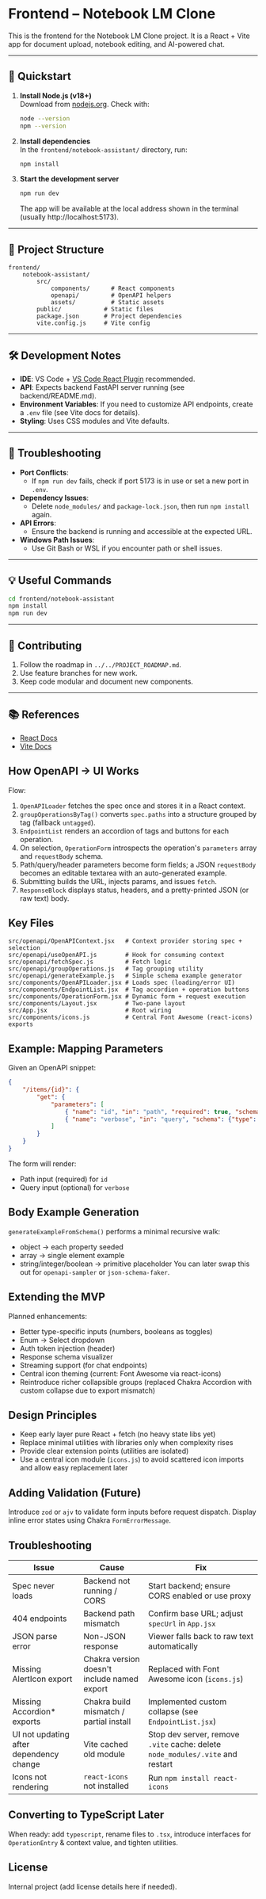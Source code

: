 
# Frontend – Notebook LM Clone

This is the frontend for the Notebook LM Clone project. It is a React + Vite app for document upload, notebook editing, and AI-powered chat.

---

## 🚀 Quickstart

1. **Install Node.js (v18+)**  
	 Download from [nodejs.org](https://nodejs.org/). Check with:
	 ```sh
	 node --version
	 npm --version
	 ```
2. **Install dependencies**  
	 In the `frontend/notebook-assistant/` directory, run:
	 ```sh
	 npm install
	 ```
3. **Start the development server**  
	 ```sh
	 npm run dev
	 ```
	 The app will be available at the local address shown in the terminal (usually http://localhost:5173).

---

## 📁 Project Structure

```
frontend/
	notebook-assistant/
		src/
			components/      # React components
			openapi/         # OpenAPI helpers
			assets/          # Static assets
		public/            # Static files
		package.json       # Project dependencies
		vite.config.js     # Vite config
```

---

## 🛠️ Development Notes

- **IDE**: VS Code + [VS Code React Plugin](https://marketplace.visualstudio.com/items?itemName=ms-vscode.reactjs-react-native) recommended.
- **API**: Expects backend FastAPI server running (see backend/README.md).
- **Environment Variables**: If you need to customize API endpoints, create a `.env` file (see Vite docs for details).
- **Styling**: Uses CSS modules and Vite defaults.

---

## 🐞 Troubleshooting

- **Port Conflicts**:  
	- If `npm run dev` fails, check if port 5173 is in use or set a new port in `.env`.
- **Dependency Issues**:  
	- Delete `node_modules/` and `package-lock.json`, then run `npm install` again.
- **API Errors**:  
	- Ensure the backend is running and accessible at the expected URL.
- **Windows Path Issues**:  
	- Use Git Bash or WSL if you encounter path or shell issues.

---

## 💡 Useful Commands

```sh
cd frontend/notebook-assistant
npm install
npm run dev
```

---

## 🤝 Contributing

1. Follow the roadmap in `../../PROJECT_ROADMAP.md`.
2. Use feature branches for new work.
3. Keep code modular and document new components.

---

## 📚 References

- [React Docs](https://react.dev/)
- [Vite Docs](https://vitejs.dev/)

## How OpenAPI → UI Works

Flow:
1. `OpenAPILoader` fetches the spec once and stores it in a React context.
2. `groupOperationsByTag()` converts `spec.paths` into a structure grouped by tag (fallback `untagged`).
3. `EndpointList` renders an accordion of tags and buttons for each operation.
4. On selection, `OperationForm` introspects the operation's `parameters` array and `requestBody` schema.
5. Path/query/header parameters become form fields; a JSON `requestBody` becomes an editable textarea with an auto-generated example.
6. Submitting builds the URL, injects params, and issues `fetch`.
7. `ResponseBlock` displays status, headers, and a pretty-printed JSON (or raw text) body.

## Key Files

```
src/openapi/OpenAPIContext.jsx   # Context provider storing spec + selection
src/openapi/useOpenAPI.js        # Hook for consuming context
src/openapi/fetchSpec.js         # Fetch logic
src/openapi/groupOperations.js   # Tag grouping utility
src/openapi/generateExample.js   # Simple schema example generator
src/components/OpenAPILoader.jsx # Loads spec (loading/error UI)
src/components/EndpointList.jsx  # Tag accordion + operation buttons
src/components/OperationForm.jsx # Dynamic form + request execution
src/components/Layout.jsx        # Two-pane layout
src/App.jsx                      # Root wiring
src/components/icons.js          # Central Font Awesome (react-icons) exports
```

## Example: Mapping Parameters

Given an OpenAPI snippet:
```json
{
	"/items/{id}": {
		"get": {
			"parameters": [
				{ "name": "id", "in": "path", "required": true, "schema": {"type": "string"}},
				{ "name": "verbose", "in": "query", "schema": {"type": "boolean"}}
			]
		}
	}
}
```
The form will render:
* Path input (required) for `id`
* Query input (optional) for `verbose`

## Body Example Generation

`generateExampleFromSchema()` performs a minimal recursive walk:
* object → each property seeded
* array → single element example
* string/integer/boolean → primitive placeholder
You can later swap this out for `openapi-sampler` or `json-schema-faker`.

## Extending the MVP

Planned enhancements:
* Better type-specific inputs (numbers, booleans as toggles)
* Enum → Select dropdown
* Auth token injection (header)
* Response schema visualizer
* Streaming support (for chat endpoints)
* Central icon theming (current: Font Awesome via react-icons)
* Reintroduce richer collapsible groups (replaced Chakra Accordion with custom collapse due to export mismatch)

## Design Principles

* Keep early layer pure React + fetch (no heavy state libs yet)
* Replace minimal utilities with libraries only when complexity rises
* Provide clear extension points (utilities are isolated)
* Use a central icon module (`icons.js`) to avoid scattered icon imports and allow easy replacement later

## Adding Validation (Future)

Introduce `zod` or `ajv` to validate form inputs before request dispatch. Display inline error states using Chakra `FormErrorMessage`.

## Troubleshooting

| Issue | Cause | Fix |
|-------|-------|-----|
| Spec never loads | Backend not running / CORS | Start backend; ensure CORS enabled or use proxy |
| 404 endpoints | Backend path mismatch | Confirm base URL; adjust `specUrl` in `App.jsx` |
| JSON parse error | Non-JSON response | Viewer falls back to raw text automatically |
| Missing AlertIcon export | Chakra version doesn't include named export | Replaced with Font Awesome icon (`icons.js`) |
| Missing Accordion* exports | Chakra build mismatch / partial install | Implemented custom collapse (see `EndpointList.jsx`) |
| UI not updating after dependency change | Vite cached old module | Stop dev server, remove `.vite` cache: delete `node_modules/.vite` and restart |
| Icons not rendering | `react-icons` not installed | Run `npm install react-icons` |

## Converting to TypeScript Later

When ready: add `typescript`, rename files to `.tsx`, introduce interfaces for `OperationEntry` & context value, and tighten utilities.

## License

Internal project (add license details here if needed).

